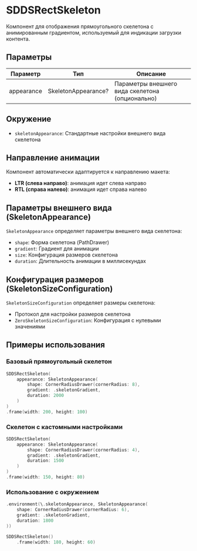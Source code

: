 # SDDSRectSkeleton

Компонент для отображения прямоугольного скелетона с анимированным градиентом, используемый для индикации загрузки контента.

## Параметры

| Параметр | Тип | Описание |
|----------|-----|-----------|
| appearance | SkeletonAppearance? | Параметры внешнего вида скелетона (опционально) |

## Окружение

- `skeletonAppearance`: Стандартные настройки внешнего вида скелетона

## Направление анимации

Компонент автоматически адаптируется к направлению макета:
- **LTR (слева направо)**: анимация идет слева направо
- **RTL (справа налево)**: анимация идет справа налево

## Параметры внешнего вида (SkeletonAppearance)

`SkeletonAppearance` определяет параметры внешнего вида скелетона:

- `shape`: Форма скелетона (PathDrawer)
- `gradient`: Градиент для анимации
- `size`: Конфигурация размеров скелетона
- `duration`: Длительность анимации в миллисекундах

## Конфигурация размеров (SkeletonSizeConfiguration)

`SkeletonSizeConfiguration` определяет размеры скелетона:

- Протокол для настройки размеров скелетона
- `ZeroSkeletonSizeConfiguration`: Конфигурация с нулевыми значениями

## Примеры использования

### Базовый прямоугольный скелетон
```swift
SDDSRectSkeleton(
    appearance: SkeletonAppearance(
        shape: CornerRadiusDrawer(cornerRadius: 8),
        gradient: .skeletonGradient,
        duration: 2000
    )
)
.frame(width: 200, height: 100)
```

### Скелетон с кастомными настройками
```swift
SDDSRectSkeleton(
    appearance: SkeletonAppearance(
        shape: CornerRadiusDrawer(cornerRadius: 4),
        gradient: .skeletonGradient,
        duration: 1500
    )
)
.frame(width: 150, height: 80)
```

### Использование с окружением
```swift
.environment(\.skeletonAppearance, SkeletonAppearance(
    shape: CornerRadiusDrawer(cornerRadius: 6),
    gradient: .skeletonGradient,
    duration: 1800
))

SDDSRectSkeleton()
    .frame(width: 180, height: 60)
``` 